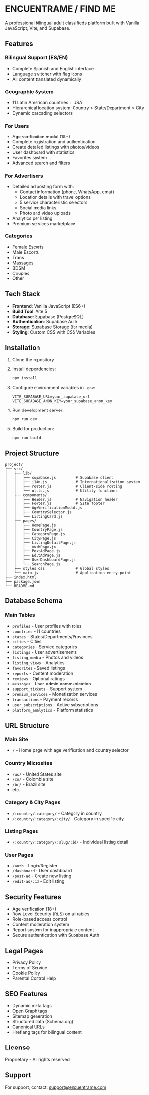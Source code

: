 # ENCUENTRAME / FIND ME

A professional bilingual adult classifieds platform built with Vanilla JavaScript, Vite, and Supabase.

## Features

### Bilingual Support (ES/EN)
- Complete Spanish and English interface
- Language switcher with flag icons
- All content translated dynamically

### Geographic System
- 11 Latin American countries + USA
- Hierarchical location system: Country > State/Department > City
- Dynamic cascading selectors

### For Users
- Age verification modal (18+)
- Complete registration and authentication
- Create detailed listings with photos/videos
- User dashboard with statistics
- Favorites system
- Advanced search and filters

### For Advertisers
- Detailed ad posting form with:
  - Contact information (phone, WhatsApp, email)
  - Location details with travel options
  - 5 service characteristic selectors
  - Social media links
  - Photo and video uploads
- Analytics per listing
- Premium services marketplace

### Categories
- Female Escorts
- Male Escorts
- Trans
- Massages
- BDSM
- Couples
- Other

## Tech Stack

- **Frontend**: Vanilla JavaScript (ES6+)
- **Build Tool**: Vite 5
- **Database**: Supabase (PostgreSQL)
- **Authentication**: Supabase Auth
- **Storage**: Supabase Storage (for media)
- **Styling**: Custom CSS with CSS Variables

## Installation

1. Clone the repository
2. Install dependencies:
   ```bash
   npm install
   ```

3. Configure environment variables in `.env`:
   ```env
   VITE_SUPABASE_URL=your_supabase_url
   VITE_SUPABASE_ANON_KEY=your_supabase_anon_key
   ```

4. Run development server:
   ```bash
   npm run dev
   ```

5. Build for production:
   ```bash
   npm run build
   ```

## Project Structure

```
project/
├── src/
│   ├── lib/
│   │   ├── supabase.js         # Supabase client
│   │   ├── i18n.js             # Internationalization system
│   │   ├── router.js           # Client-side routing
│   │   └── utils.js            # Utility functions
│   ├── components/
│   │   ├── Header.js           # Navigation header
│   │   ├── Footer.js           # Site footer
│   │   ├── AgeVerificationModal.js
│   │   ├── CountrySelector.js
│   │   └── ListingCard.js
│   ├── pages/
│   │   ├── HomePage.js
│   │   ├── CountryPage.js
│   │   ├── CategoryPage.js
│   │   ├── CityPage.js
│   │   ├── ListingDetailPage.js
│   │   ├── AuthPage.js
│   │   ├── PostAdPage.js
│   │   ├── EditAdPage.js
│   │   ├── UserDashboardPage.js
│   │   └── SearchPage.js
│   ├── styles.css              # Global styles
│   └── main.js                 # Application entry point
├── index.html
├── package.json
└── README.md
```

## Database Schema

### Main Tables
- `profiles` - User profiles with roles
- `countries` - 11 countries
- `states` - States/Departments/Provinces
- `cities` - Cities
- `categories` - Service categories
- `listings` - User advertisements
- `listing_media` - Photos and videos
- `listing_views` - Analytics
- `favorites` - Saved listings
- `reports` - Content moderation
- `reviews` - Optional ratings
- `messages` - User-admin communication
- `support_tickets` - Support system
- `premium_services` - Monetization services
- `transactions` - Payment records
- `user_subscriptions` - Active subscriptions
- `platform_analytics` - Platform statistics

## URL Structure

### Main Site
- `/` - Home page with age verification and country selector

### Country Microsites
- `/us/` - United States site
- `/co/` - Colombia site
- `/br/` - Brazil site
- etc.

### Category & City Pages
- `/:country/:category/` - Category in country
- `/:country/:category/:city/` - Category in specific city

### Listing Pages
- `/:country/:category/:slug/:id/` - Individual listing detail

### User Pages
- `/auth` - Login/Register
- `/dashboard` - User dashboard
- `/post-ad` - Create new listing
- `/edit-ad/:id` - Edit listing

## Security Features

- Age verification (18+)
- Row Level Security (RLS) on all tables
- Role-based access control
- Content moderation system
- Report system for inappropriate content
- Secure authentication with Supabase Auth

## Legal Pages

- Privacy Policy
- Terms of Service
- Cookie Policy
- Parental Control Help

## SEO Features

- Dynamic meta tags
- Open Graph tags
- Sitemap generation
- Structured data (Schema.org)
- Canonical URLs
- Hreflang tags for bilingual content

## License

Proprietary - All rights reserved

## Support

For support, contact: support@encuentrame.com
